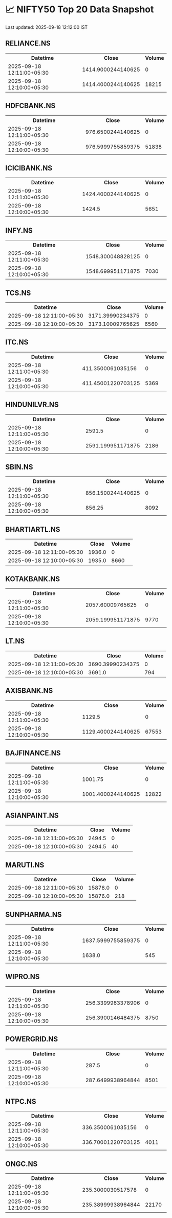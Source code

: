 # 📈 NIFTY50 Top 20 Data Snapshot

Last updated: 2025-09-18 12:12:00 IST

## RELIANCE.NS

<table>
  <tr><th>Datetime</th><th>Close</th><th>Volume</th></tr>
  <tr><td>2025-09-18 12:11:00+05:30</td><td>1414.9000244140625</td><td>0</td></tr>
  <tr><td>2025-09-18 12:10:00+05:30</td><td>1414.4000244140625</td><td>18215</td></tr>
</table>

## HDFCBANK.NS

<table>
  <tr><th>Datetime</th><th>Close</th><th>Volume</th></tr>
  <tr><td>2025-09-18 12:11:00+05:30</td><td>976.6500244140625</td><td>0</td></tr>
  <tr><td>2025-09-18 12:10:00+05:30</td><td>976.5999755859375</td><td>51838</td></tr>
</table>

## ICICIBANK.NS

<table>
  <tr><th>Datetime</th><th>Close</th><th>Volume</th></tr>
  <tr><td>2025-09-18 12:11:00+05:30</td><td>1424.4000244140625</td><td>0</td></tr>
  <tr><td>2025-09-18 12:10:00+05:30</td><td>1424.5</td><td>5651</td></tr>
</table>

## INFY.NS

<table>
  <tr><th>Datetime</th><th>Close</th><th>Volume</th></tr>
  <tr><td>2025-09-18 12:11:00+05:30</td><td>1548.300048828125</td><td>0</td></tr>
  <tr><td>2025-09-18 12:10:00+05:30</td><td>1548.699951171875</td><td>7030</td></tr>
</table>

## TCS.NS

<table>
  <tr><th>Datetime</th><th>Close</th><th>Volume</th></tr>
  <tr><td>2025-09-18 12:11:00+05:30</td><td>3171.39990234375</td><td>0</td></tr>
  <tr><td>2025-09-18 12:10:00+05:30</td><td>3173.10009765625</td><td>6560</td></tr>
</table>

## ITC.NS

<table>
  <tr><th>Datetime</th><th>Close</th><th>Volume</th></tr>
  <tr><td>2025-09-18 12:11:00+05:30</td><td>411.3500061035156</td><td>0</td></tr>
  <tr><td>2025-09-18 12:10:00+05:30</td><td>411.45001220703125</td><td>5369</td></tr>
</table>

## HINDUNILVR.NS

<table>
  <tr><th>Datetime</th><th>Close</th><th>Volume</th></tr>
  <tr><td>2025-09-18 12:11:00+05:30</td><td>2591.5</td><td>0</td></tr>
  <tr><td>2025-09-18 12:10:00+05:30</td><td>2591.199951171875</td><td>2186</td></tr>
</table>

## SBIN.NS

<table>
  <tr><th>Datetime</th><th>Close</th><th>Volume</th></tr>
  <tr><td>2025-09-18 12:11:00+05:30</td><td>856.1500244140625</td><td>0</td></tr>
  <tr><td>2025-09-18 12:10:00+05:30</td><td>856.25</td><td>8092</td></tr>
</table>

## BHARTIARTL.NS

<table>
  <tr><th>Datetime</th><th>Close</th><th>Volume</th></tr>
  <tr><td>2025-09-18 12:11:00+05:30</td><td>1936.0</td><td>0</td></tr>
  <tr><td>2025-09-18 12:10:00+05:30</td><td>1935.0</td><td>8660</td></tr>
</table>

## KOTAKBANK.NS

<table>
  <tr><th>Datetime</th><th>Close</th><th>Volume</th></tr>
  <tr><td>2025-09-18 12:11:00+05:30</td><td>2057.60009765625</td><td>0</td></tr>
  <tr><td>2025-09-18 12:10:00+05:30</td><td>2059.199951171875</td><td>9770</td></tr>
</table>

## LT.NS

<table>
  <tr><th>Datetime</th><th>Close</th><th>Volume</th></tr>
  <tr><td>2025-09-18 12:11:00+05:30</td><td>3690.39990234375</td><td>0</td></tr>
  <tr><td>2025-09-18 12:10:00+05:30</td><td>3691.0</td><td>794</td></tr>
</table>

## AXISBANK.NS

<table>
  <tr><th>Datetime</th><th>Close</th><th>Volume</th></tr>
  <tr><td>2025-09-18 12:11:00+05:30</td><td>1129.5</td><td>0</td></tr>
  <tr><td>2025-09-18 12:10:00+05:30</td><td>1129.4000244140625</td><td>67553</td></tr>
</table>

## BAJFINANCE.NS

<table>
  <tr><th>Datetime</th><th>Close</th><th>Volume</th></tr>
  <tr><td>2025-09-18 12:11:00+05:30</td><td>1001.75</td><td>0</td></tr>
  <tr><td>2025-09-18 12:10:00+05:30</td><td>1001.4000244140625</td><td>12822</td></tr>
</table>

## ASIANPAINT.NS

<table>
  <tr><th>Datetime</th><th>Close</th><th>Volume</th></tr>
  <tr><td>2025-09-18 12:11:00+05:30</td><td>2494.5</td><td>0</td></tr>
  <tr><td>2025-09-18 12:10:00+05:30</td><td>2494.5</td><td>40</td></tr>
</table>

## MARUTI.NS

<table>
  <tr><th>Datetime</th><th>Close</th><th>Volume</th></tr>
  <tr><td>2025-09-18 12:11:00+05:30</td><td>15878.0</td><td>0</td></tr>
  <tr><td>2025-09-18 12:10:00+05:30</td><td>15876.0</td><td>218</td></tr>
</table>

## SUNPHARMA.NS

<table>
  <tr><th>Datetime</th><th>Close</th><th>Volume</th></tr>
  <tr><td>2025-09-18 12:11:00+05:30</td><td>1637.5999755859375</td><td>0</td></tr>
  <tr><td>2025-09-18 12:10:00+05:30</td><td>1638.0</td><td>545</td></tr>
</table>

## WIPRO.NS

<table>
  <tr><th>Datetime</th><th>Close</th><th>Volume</th></tr>
  <tr><td>2025-09-18 12:11:00+05:30</td><td>256.3399963378906</td><td>0</td></tr>
  <tr><td>2025-09-18 12:10:00+05:30</td><td>256.3900146484375</td><td>8750</td></tr>
</table>

## POWERGRID.NS

<table>
  <tr><th>Datetime</th><th>Close</th><th>Volume</th></tr>
  <tr><td>2025-09-18 12:11:00+05:30</td><td>287.5</td><td>0</td></tr>
  <tr><td>2025-09-18 12:10:00+05:30</td><td>287.6499938964844</td><td>8501</td></tr>
</table>

## NTPC.NS

<table>
  <tr><th>Datetime</th><th>Close</th><th>Volume</th></tr>
  <tr><td>2025-09-18 12:11:00+05:30</td><td>336.3500061035156</td><td>0</td></tr>
  <tr><td>2025-09-18 12:10:00+05:30</td><td>336.70001220703125</td><td>4011</td></tr>
</table>

## ONGC.NS

<table>
  <tr><th>Datetime</th><th>Close</th><th>Volume</th></tr>
  <tr><td>2025-09-18 12:11:00+05:30</td><td>235.3000030517578</td><td>0</td></tr>
  <tr><td>2025-09-18 12:10:00+05:30</td><td>235.38999938964844</td><td>22170</td></tr>
</table>


